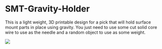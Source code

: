 # SMT-Gravity-Holder

This is a light weight, 3D printable design for a pick that will hold surface mount parts in place using gravity.
You just need to use some cut solid core wire to use as the needle and a random object to use as some weight.


![](http://i.imgur.com/xiu27sr.jpg)
